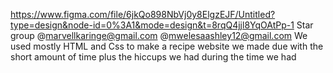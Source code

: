 https://www.figma.com/file/6jkQo898NbVj0y8ElgzEJF/Untitled?type=design&node-id=0%3A1&mode=design&t=8rqQ4jjl8YqOAtPp-1
Star group @marvellkaringe@gmail.com
            @mwelesaashley12@gmail.com
            We used mostly HTML and Css to make a recipe website 
            we made due with the short amount of time plus the hiccups we had during the time we had
            